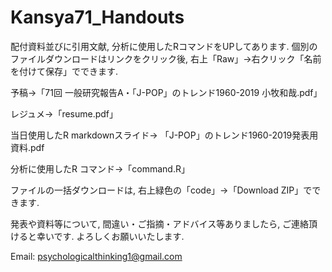 # Kansya71_Handouts


配付資料並びに引用文献, 分析に使用したRコマンドをUPしてあります. 個別のファイルダウンロードはリンクをクリック後, 右上「Raw」→右クリック「名前を付けて保存」でできます. 

予稿→「71回 一般研究報告A・「J-POP」のトレンド1960-2019 小牧和哉.pdf」

レジュメ→「resume.pdf」

当日使用したR markdownスライド→ 「J-POP」のトレンド1960-2019発表用資料.pdf 

分析に使用したR コマンド→「command.R」

ファイルの一括ダウンロードは, 右上緑色の「code」→「Download ZIP」でできます. 

発表や資料等について, 間違い・ご指摘・アドバイス等ありましたら, ご連絡頂けると幸いです. よろしくお願いいたします. 

Email: psychologicalthinking1@gmail.com
